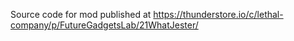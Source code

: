 Source code for mod published at https://thunderstore.io/c/lethal-company/p/FutureGadgetsLab/21WhatJester/
